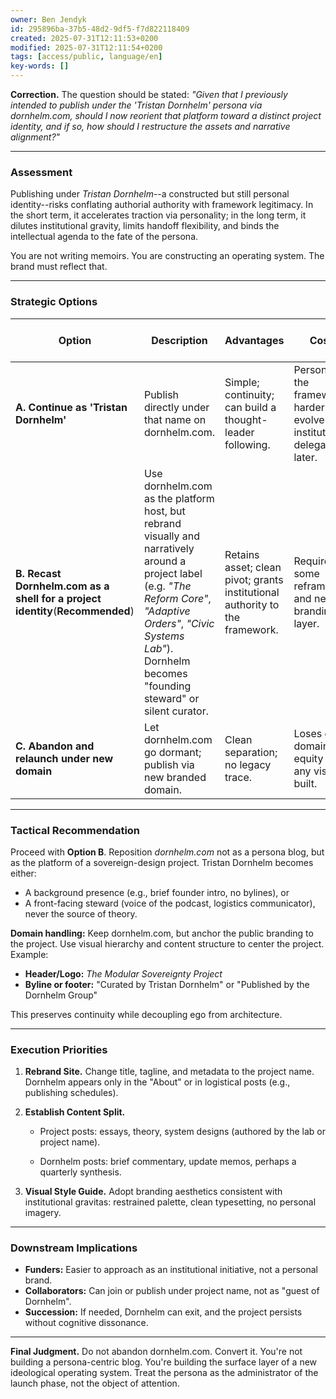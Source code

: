 ```yaml
---
owner: Ben Jendyk
id: 295896ba-37b5-48d2-9df5-f7d822118409
created: 2025-07-31T12:11:53+0200
modified: 2025-07-31T12:11:54+0200
tags: [access/public, language/en]
key-words: []
---
```


**Correction.** The question should be stated: _"Given that I previously intended to publish under the 'Tristan Dornhelm' persona via dornhelm.com, should I now reorient that platform toward a distinct project identity, and if so, how should I restructure the assets and narrative alignment?"_
* * *

### Assessment

Publishing under _Tristan Dornhelm_--a constructed but still personal identity--risks conflating authorial authority with framework legitimacy. In the short term, it accelerates traction via personality; in the long term, it dilutes institutional gravity, limits handoff flexibility, and binds the intellectual agenda to the fate of the persona.

You are not writing memoirs. You are constructing an operating system. The brand must reflect that.

* * *

### Strategic Options

| Option | Description | Advantages | Costs | Long-term Strategic Alignment | 
| ---- | ---- | ---- | ---- | ----  |
| **A. Continue as 'Tristan Dornhelm'** | Publish directly under that name on dornhelm.com. | Simple; continuity; can build a thought-leader following. | Personalises the framework; harder to evolve into institution or delegate later. | **Misaligned**-- persona-first model. | 
| **B. Recast Dornhelm.com as a shell for a project identity**(**Recommended**) | Use dornhelm.com as the platform host, but rebrand visually and narratively around a project label (e.g. _"The Reform Core"_, _"Adaptive Orders"_, _"Civic Systems Lab"_). Dornhelm becomes "founding steward" or silent curator. | Retains asset; clean pivot; grants institutional authority to the framework. | Requires some reframing and new branding layer. | **Aligned** -- project-first; persona as emissary. | 
| **C. Abandon and relaunch under new domain** | Let dornhelm.com go dormant; publish via new branded domain. | Clean separation; no legacy trace. | Loses early domain equity and any visibility built. | Aligned, but inefficient. | 
* * *

### Tactical Recommendation

Proceed with **Option B**. Reposition _dornhelm.com_ not as a persona blog, but as the platform of a sovereign-design project. Tristan Dornhelm becomes either:

- A background presence (e.g., brief founder intro, no bylines), or
- A front-facing steward (voice of the podcast, logistics communicator), never the source of theory.

**Domain handling:** Keep dornhelm.com, but anchor the public branding to the project. Use visual hierarchy and content structure to center the project. Example:
- **Header/Logo:** _The Modular Sovereignty Project_
- **Byline or footer:** "Curated by Tristan Dornhelm" or "Published by the Dornhelm Group"

This preserves continuity while decoupling ego from architecture.

* * *

### Execution Priorities

1. **Rebrand Site.** Change title, tagline, and metadata to the project name. Dornhelm appears only in the "About" or in logistical posts (e.g., publishing schedules).

2. **Establish Content Split.**

    - Project posts: essays, theory, system designs (authored by the lab or project name).

    - Dornhelm posts: brief commentary, update memos, perhaps a quarterly synthesis.

3. **Visual Style Guide.** Adopt branding aesthetics consistent with institutional gravitas: restrained palette, clean typesetting, no personal imagery.
* * *

### Downstream Implications

- **Funders:** Easier to approach as an institutional initiative, not a personal brand.
- **Collaborators:** Can join or publish under project name, not as "guest of Dornhelm".
- **Succession:** If needed, Dornhelm can exit, and the project persists without cognitive dissonance.
* * *

**Final Judgment.** Do not abandon dornhelm.com. Convert it. You're not building a persona-centric blog. You're building the surface layer of a new ideological operating system. Treat the persona as the administrator of the launch phase, not the object of attention.